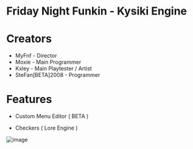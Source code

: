 # Friday Night Funkin - Kysiki Engine


# Creators

* MyFnf - Director
* Moxie - Main Programmer
* Kxley - Main Playtester / Artist
* SteFan[BETA]2008 - Programmer


# Features

* Custom Menu Editor ( BETA )

* Checkers ( Lore Engine )

![image](https://user-images.githubusercontent.com/113801267/229935657-3090cc30-06f2-42c1-a3f0-1a6e148c6f00.png)
